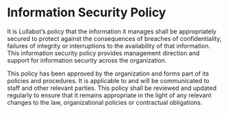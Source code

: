 # Information Security Policy

It is Lullabot’s policy that the information it manages shall be appropriately secured to protect against the consequences of breaches of confidentiality, failures of integrity or interruptions to the availability of that information. This information security policy provides management direction and support for information security across the organization.

This policy has been approved by the organization and forms part of its policies and procedures. It is applicable to and will be communicated to staff and other relevant parties. This policy shall be reviewed and updated regularly to ensure that it remains appropriate in the light of any relevant changes to the law, organizational policies or contractual obligations.
